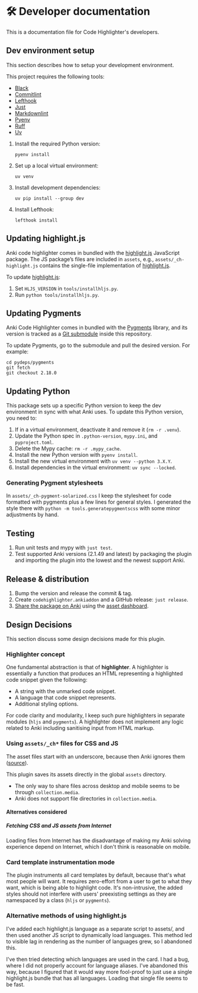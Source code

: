 # 🛠️ Developer documentation

This is a documentation file for Code Highlighter's developers.

## Dev environment setup

This section describes how to setup your development environment.

This project requires the following tools:

- [Black]
- [Commitlint]
- [Lefthook]
- [Just]
- [Markdownlint]
- [Pyenv]
- [Ruff]
- [Uv]

1. Install the required Python version:

   ```shell
   pyenv install
   ```

1. Set up a local virtual environment:

   ```shell
   uv venv
   ```

1. Install development dependencies:

   ```shell
   uv pip install --group dev
   ```

1. Install Lefthook:

   ```shell
   lefthook install
   ```

## Updating highlight.js

Anki code highlighter comes in bundled with the [highlight.js][hljs] JavaScript
package. The JS package’s files are included in `assets`, e.g.,
`assets/_ch-highlight.js` contains the single-file implementation of
[highlight.js][hljs].

To update [highlight.js][hljs]:

1. Set `HLJS_VERSION` in `tools/installhljs.py`.
1. Run `python tools/installhljs.py`.

## Updating Pygments

Anki Code Highlighter comes in bundled with the [Pygments] library, and its
version is tracked as a [Git
submodule](https://git-scm.com/book/en/v2/Git-Tools-Submodules) inside this
repository.

To update Pygments, go to the submodule and pull the desired version. For
example:

```shell
cd pydeps/pygments
git fetch
git checkout 2.18.0
```

## Updating Python

This package sets up a specific Python version to keep the dev environment in
sync with what Anki uses. To update this Python version, you need to:

1. If in a virtual environment, deactivate it and remove it (`rm -r .venv`).
2. Update the Python spec in `.python-version`, `mypy.ini`, and `pyproject.toml`.
3. Delete the Mypy cache: `rm -r .mypy_cache`.
4. Install the new Python version with `pyenv install`.
5. Install the new virtual environment with `uv venv --python 3.X.Y`.
6. Install dependencies in the virtual environment: `uv sync --locked`.

### Generating Pygment stylesheets

In `assets/_ch-pygment-solarized.css` I keep the stylesheet for code formatted
with pygments plus a few lines for general styles. I generated the style there
with `python -m tools.generatepygmentscss` with some minor adjustments by hand.

## Testing

1. Run unit tests and mypy with `just test`.
2. Test supported Anki versions (2.1.49 and latest) by packaging the plugin and
   importing the plugin into the lowest and the newest support Anki.

## Release & distribution

1. Bump the version and release the commit & tag.
1. Create `codehighlighter.ankiaddon` and a GitHub release: `just release`.
1. [Share the package on Anki](https://addon-docs.ankiweb.net/#/sharing) using
   the [asset dashboard](https://ankiweb.net/shared/mine).

## Design Decisions

This section discuss some design decisions made for this plugin.

### Highlighter concept

One fundamental abstraction is that of **highlighter**. A highlighter is
essentially a function that produces an HTML representing a highlighted code
snippet given the following:

- A string with the unmarked code snippet.
- A language that code snippet represents.
- Additional styling options.

For code clarity and modularity, I keep such pure highlighters in separate
modules (`hljs` and `pygments`). A highlighter does not implement any logic
related to Anki including sanitising input from HTML markup.

### Using `assets/_ch*` files for CSS and JS

The asset files start with an underscore, because then Anki ignores them
([source](https://anki.tenderapp.com/discussions/ankidesktop/39510-anki-is-completely-ignoring-media-files-starting-with-underscores-when-cleaning-up)).

This plugin saves its assets directly in the global `assets` directory.

- The only way to share files across desktop and mobile seems to be through
  `collection.media`.
- Anki does not support file directories in `collection.media`.

#### Alternatives considered

##### Fetching CSS and JS assets from Internet

Loading files from Internet has the disadvantage of making my Anki solving
experience depend on Internet, which I don't think is reasonable on mobile.

### Card template instrumentation mode

The plugin instruments all card templates by default, because that's what most
people will want. It requires zero-effort from a user to get to what they want,
which is being able to highlight code. It's non-intrusive, the added styles
should not interfere with users' preexisting settings as they are namespaced by
a class (`hljs` or `pygments`).

### Alternative methods of using highlight.js

I've added each highlight.js language as a separate script to assets/, and then
used another JS script to dynamically load languages. This method led to
visible lag in rendering as the number of languages grew, so I abandoned this.

I've then tried detecting which languages are used in the card. I had a bug,
where I did not properly account for language aliases. I've abandoned this way,
because I figured that it would way more fool-proof to just use a single
highlight.js bundle that has all languages. Loading that single file seems to
be fast.

[Black]: https://black.readthedocs.io/en/stable/
[Commitlint]: https://github.com/conventional-changelog/commitlint
[Lefthook]: https://github.com/evilmartians/lefthook
[Just]: https://github.com/casey/just
[Markdownlint]: https://github.com/igorshubovych/markdownlint-cli
[Pyenv]: https://github.com/pyenv/pyenv
[Pygments]: https://github.com/pygments/pygments
[Ruff]: https://github.com/astral-sh/ruff
[hljs]: https://highlightjs.org/
[Uv]: https://docs.astral.sh/uv/
